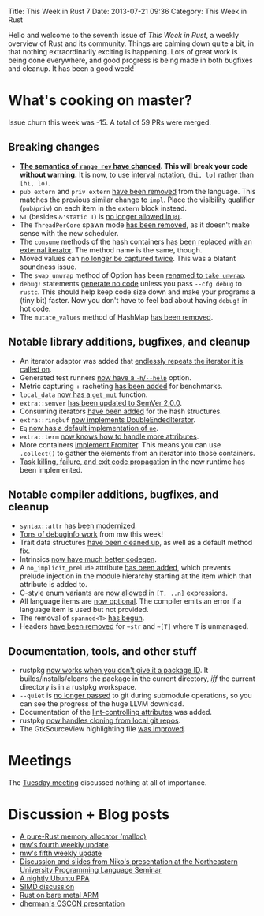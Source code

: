 Title: This Week in Rust 7
Date: 2013-07-21 09:36
Category: This Week in Rust

Hello and welcome to the seventh issue of *This Week in Rust*, a weekly
overview of Rust and its community. Things are calming down quite a bit, in
that nothing extraordinarily exciting is happening. Lots of great work is
being done everywhere, and good progress is being made in both bugfixes and
cleanup. It has been a good week!

<!-- more -->

# What's cooking on master?

Issue churn this week was -15. A total of 59 PRs were merged.

## Breaking changes

- **[The semantics of `range_rev` have
  changed](https://github.com/mozilla/rust/pull/7684). This will break your
  code without warning.** It is now, to use [interval
  notation](https://en.wikipedia.org/wiki/Interval_%28mathematics%29#Notations_for_intervals),
  `(hi, lo]` rather than `[hi, lo)`.
- `pub extern` and `priv extern` [have been
  removed](https://github.com/mozilla/rust/pull/7896) from the language. This
  matches the previous similar change to `impl`. Place the visibility
  qualifier (`pub`/`priv`) on each item in the `extern` block instead.
- `&T` (besides `&'static T`) is [no longer allowed in
  `@T`](https://github.com/mozilla/rust/pull/7894).
- The `ThreadPerCore` spawn mode [has been
  removed](https://github.com/mozilla/rust/pull/7856), as it doesn't make
  sense with the new scheduler.
- The `consume` methods of the hash containers [has been replaced with an
  external iterator](https://github.com/mozilla/rust/pull/7833). The method
  name is the same, though.
- Moved values can [no longer be captured
  twice](https://github.com/mozilla/rust/pull/7849). This was a blatant
  soundness issue.
- The `swap_unwrap` method of Option has been [renamed to
  `take_unwrap`](https://github.com/mozilla/rust/pull/7831).
- `debug!` statements [generate no
  code](https://github.com/mozilla/rust/pull/7822) unless you pass `--cfg
  debug` to `rustc`. This should help keep code size down and make your
  programs a (tiny bit) faster. Now you don't have to feel bad about having
  `debug!` in hot code.
- The `mutate_values` method of HashMap [has been
  removed](https://github.com/mozilla/rust/pull/7815).

## Notable library additions, bugfixes, and cleanup

- An iterator adaptor was added that [endlessly repeats the iterator it is
  called on](https://github.com/mozilla/rust/pull/7882).
- Generated test runners [now have a
  `-h`/`--help`](https://github.com/mozilla/rust/pull/7840) option.
- Metric capturing + racheting [has been
  added](https://github.com/mozilla/rust/pull/7829) for benchmarks.
- `local_data` [now has a
  `get_mut`](https://github.com/mozilla/rust/pull/7841) function.
- `extra::semver` [has been updated to SemVer
  2.0.0](https://github.com/mozilla/rust/pull/7726).
- Consuming iterators [have been
  added](https://github.com/mozilla/rust/pull/7806) for the hash structures.
- `extra::ringbuf` [now implements
  DoubleEndedIterator](https://github.com/mozilla/rust/pull/7808).
- `Eq` [now has a default implementation of
  `ne`](https://github.com/mozilla/rust/pull/7799).
- `extra::term` [now knows how to handle more
  attributes](https://github.com/mozilla/rust/pull/7716).
- More containers [implement
  FromIter](https://github.com/mozilla/rust/pull/7788). This means you can use
  `.collect()` to gather the elements from an iterator into those containers.
- [Task killing, failure, and exit code
  propagation](https://github.com/mozilla/rust/pull/7858) in the new runtime
  has been implemented.

## Notable compiler additions, bugfixes, and cleanup

- `syntax::attr` [has been
  modernized](https://github.com/mozilla/rust/pull/7902).
- [Tons of debuginfo work](https://github.com/mozilla/rust/pull/7710) from mw
  this week!
- Trait data structures [have been cleaned
  up](https://github.com/mozilla/rust/pull/7886), as well as a default method
  fix.
- Intrinsics [now have much better
  codegen](https://github.com/mozilla/rust/pull/7851).
- A `no_implicit_prelude` attribute [has been
  added](https://github.com/mozilla/rust/pull/7844), which prevents prelude
  injection in the module hierarchy starting at the item which that attribute
  is added to.
- C-style enum variants are [now
  allowed](https://github.com/mozilla/rust/pull/7827) in `[T, ..n]`
  expressions.
- All language items are [now
  optional](https://github.com/mozilla/rust/pull/7828). The compiler emits an
  error if a language item is used but not provided.
- The removal of `spanned<T>` [has
  begun](https://github.com/mozilla/rust/pull/7826).
- Headers [have been removed](https://github.com/mozilla/rust/pull/7816) for
  `~str` and `~[T]` where `T` is unmanaged.

## Documentation, tools, and other stuff

- rustpkg [now works when you don't give it a package
  ID](https://github.com/mozilla/rust/pull/7419). It builds/installs/cleans
  the package in the current directory, *iff* the current directory is in a
  rustpkg workspace.
- `--quiet` is [no longer passed](https://github.com/mozilla/rust/pull/7847)
  to git during submodule operations, so you can see the progress of the huge
  LLVM download.
- Documentation of the [lint-controlling
  attributes](https://github.com/mozilla/rust/pull/7823) was added.
- rustpkg [now handles cloning from local git
  repos](https://github.com/mozilla/rust/pull/7681).
- The GtkSourceView highlighting file [was
  improved](https://github.com/mozilla/rust/pull/7795).

# Meetings

The [Tuesday
meeting](https://github.com/mozilla/rust/wiki/Meeting-weekly-2013-07-16)
discussed nothing at all of importance.

# Discussion + Blog posts

- [A pure-Rust memory allocator
  (malloc)](http://www.reddit.com/r/rust/comments/1ibd48/proofofconcept_pure_rust_malloc_implementation/)
- [mw's fourth weekly
  update](http://michaelwoerister.github.io/2013/07/12/Status-Update-4.html).
- [mw's fifth weekly
  update](http://michaelwoerister.github.io/2013/07/20/Status-Update-5.html)
- [Discussion and slides from Niko's presentation at the Northeastern
  University Programming Language
  Seminar](http://www.reddit.com/r/rust/comments/1imeac/guaranteeing_memory_safety_in_rust_niko_matsakis/)
- [A nightly Ubuntu
  PPA](http://thread.gmane.org/gmane.comp.lang.rust.devel/4829)
- [SIMD
  discussion](http://www.reddit.com/r/rust/comments/1igvye/vision_for_rust_simd/)
- [Rust on bare metal
  ARM](https://mail.mozilla.org/pipermail/rust-dev/2013-July/004841.html)
- [dherman's OSCON
  presentation](http://www.oscon.com/oscon2013/public/schedule/detail/28741)
